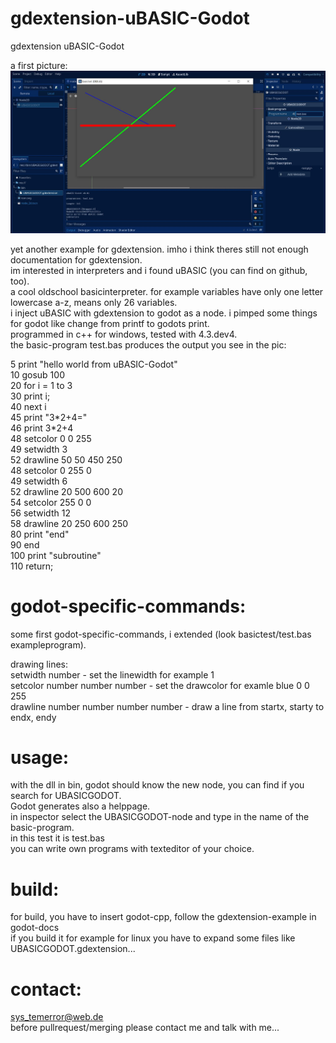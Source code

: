 # gdextension-uBASIC-Godot
gdextension uBASIC-Godot

a first picture:    
![Pic1](firstpic.JPG)

yet another example for gdextension. imho i think theres still not enough documentation for gdextension.    
im interested in interpreters and i found uBASIC (you can find on github, too).   
a cool oldschool basicinterpreter. for example variables have only one letter lowercase a-z, means only 26 variables.    
i inject uBASIC with gdextension to godot as a node. i pimped some things for godot like change from printf to godots print.    
 programmed in c++ for windows, tested with 4.3.dev4.    
the basic-program test.bas produces the output you see in the pic:   

5 print "hello world from uBASIC-Godot"    
10 gosub 100    
20 for i = 1 to 3    
30 print i;    
40 next i    
45 print "3\*2+4="    
46 print 3\*2+4    
48 setcolor 0 0 255    
49 setwidth 3    
52 drawline 50 50 450 250    
48 setcolor 0 255 0    
49 setwidth 6    
52 drawline 20 500 600 20    
54 setcolor 255 0 0    
56 setwidth 12    
58 drawline 20 250 600 250    
80 print "end"    
90 end    
100 print "subroutine"    
110 return;    


# godot-specific-commands:   
some first godot-specific-commands, i extended (look basictest/test.bas exampleprogram).    

drawing lines:    
setwidth number - set the linewidth for example 1    
setcolor number number number - set the drawcolor for examle blue 0 0 255    
drawline number number number number - draw a line from startx, starty to endx, endy    



# usage:   
with the dll in bin, godot should know the new node, you can find if you search for UBASICGODOT.    
Godot generates also a helppage.    
in inspector select the UBASICGODOT-node and type in the name of the basic-program.   
in this test it is test.bas   
you can write own programs with texteditor of your choice.    


# build:   
for build, you have to insert godot-cpp, follow the gdextension-example in godot-docs    
if you build it for example for linux you have to expand some files like UBASICGODOT.gdextension...    


# contact:    
sys_temerror@web.de    
before pullrequest/merging please contact me and talk with me...    
